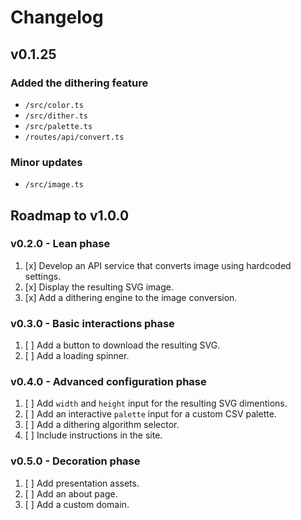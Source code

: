 # Changelog

## v0.1.25

### Added the dithering feature
  - `/src/color.ts`
  - `/src/dither.ts`
  - `/src/palette.ts`
  - `/routes/api/convert.ts`

### Minor updates
  - `/src/image.ts`

## Roadmap to v1.0.0

### v0.2.0 - Lean phase
  1. [x] Develop an API service that converts image using hardcoded settings.
  2. [x] Display the resulting SVG image.
  3. [x] Add a dithering engine to the image conversion.

### v0.3.0 - Basic interactions phase
  1. [ ] Add a button to download the resulting SVG.
  2. [ ] Add a loading spinner.

### v0.4.0 - Advanced configuration phase
  1. [ ] Add `width` and `height` input for the resulting SVG dimentions.
  2. [ ] Add an interactive `palette` input for a custom CSV palette.
  3. [ ] Add a dithering algorithm selector.
  4. [ ] Include instructions in the site.

### v0.5.0 - Decoration phase
  1. [ ] Add presentation assets.
  2. [ ] Add an about page.
  3. [ ] Add a custom domain.